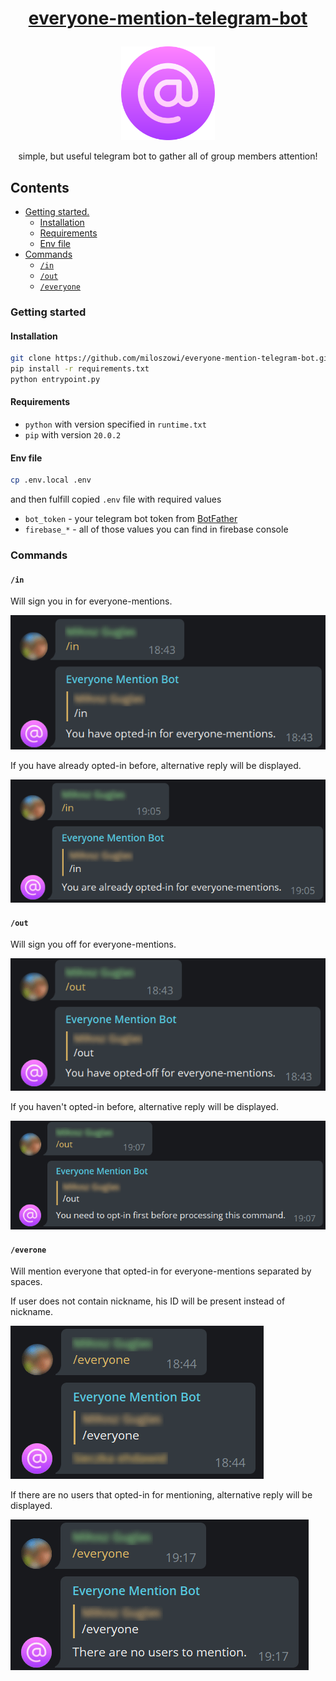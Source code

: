 # <p align="center"> [everyone-mention-telegram-bot](http://t.me/everyone_mention_bot)
<p align="center"> <img src="docs/logo.png" width="150"/>
<p align="center"> simple, but useful telegram bot to gather all of group members attention!
<!-- Icon made by https://www.freepik.com from https://www.flaticon.com/ -->

## Contents

* [Getting started.](#getting-started)
    * [Installation](#installation)
    * [Requirements](#requirements)
    * [Env file](#env-file)
* [Commands](#commands)
    * [`/in`](#in)
    * [`/out`](#out)
    * [`/everyone`](#everyone)

### Getting started
#### Installation
```bash
git clone https://github.com/miloszowi/everyone-mention-telegram-bot.git
pip install -r requirements.txt
python entrypoint.py
```

#### Requirements
- `python` with version specified in `runtime.txt`
- `pip` with version `20.0.2`

#### Env file
```bash
cp .env.local .env
```
and then fulfill copied `.env` file with required values
- `bot_token` - your telegram bot token from [BotFather](https://telegram.me/BotFather)
- `firebase_*`  - all of those values you can find in firebase console

### Commands
#### `/in`
Will sign you in for everyone-mentions.

![in command example](docs/in_command.png)

If you have already opted-in before, alternative reply will be displayed.

![in command when someone already opted in example](docs/in_command_already_opted_in.png)

#### `/out`
Will sign you off for everyone-mentions.

![out command example](docs/out_command.png)

If you haven't opted-in before, alternative reply will be displayed.

![out command when someone did not opt in example](docs/out_command_did_not_opt_in_before.png)

#### `/everone`
Will mention everyone that opted-in for everyone-mentions separated by spaces.

If user does not contain nickname, his ID will be present instead of nickname.

![everybody command example](docs/everyone_command.png)

If there are no users that opted-in for mentioning, alternative reply will be displayed.

![everybone noone to mention example](docs/everyone_noone_to_mention.png)
